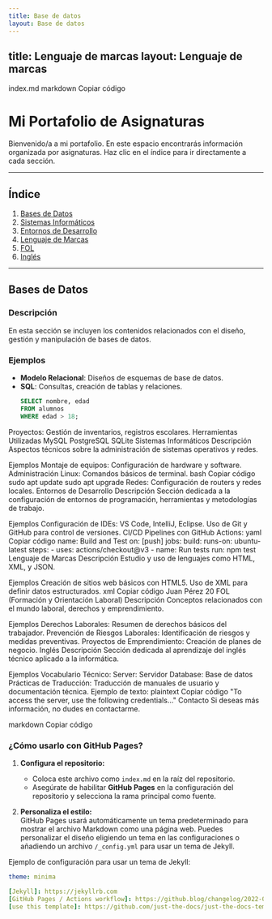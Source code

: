 ```yaml
---
title: Base de datos
layout: Base de datos
---
```

title: Lenguaje de marcas
layout: Lenguaje de marcas
---
index.md
markdown
Copiar código
# Mi Portafolio de Asignaturas

Bienvenido/a a mi portafolio. En este espacio encontrarás información organizada por asignaturas. Haz clic en el índice para ir directamente a cada sección.

---

## Índice

1. [Bases de Datos](#bases-de-datos)
2. [Sistemas Informáticos](#sistemas-informáticos)
3. [Entornos de Desarrollo](#entornos-de-desarrollo)
4. [Lenguaje de Marcas](#lenguaje-de-marcas)
5. [FOL](#fol)
6. [Inglés](#inglés)

---

## Bases de Datos

### Descripción

En esta sección se incluyen los contenidos relacionados con el diseño, gestión y manipulación de bases de datos.

### Ejemplos

- **Modelo Relacional**: Diseños de esquemas de base de datos.
- **SQL**: Consultas, creación de tablas y relaciones.
  ```sql
  SELECT nombre, edad 
  FROM alumnos 
  WHERE edad > 18;
Proyectos: Gestión de inventarios, registros escolares.
Herramientas Utilizadas
MySQL
PostgreSQL
SQLite
Sistemas Informáticos
Descripción
Aspectos técnicos sobre la administración de sistemas operativos y redes.

Ejemplos
Montaje de equipos: Configuración de hardware y software.
Administración Linux: Comandos básicos de terminal.
bash
Copiar código
sudo apt update
sudo apt upgrade
Redes: Configuración de routers y redes locales.
Entornos de Desarrollo
Descripción
Sección dedicada a la configuración de entornos de programación, herramientas y metodologías de trabajo.

Ejemplos
Configuración de IDEs: VS Code, IntelliJ, Eclipse.
Uso de Git y GitHub para control de versiones.
CI/CD Pipelines con GitHub Actions:
yaml
Copiar código
name: Build and Test
on: [push]
jobs:
  build:
    runs-on: ubuntu-latest
    steps:
      - uses: actions/checkout@v3
      - name: Run tests
        run: npm test
Lenguaje de Marcas
Descripción
Estudio y uso de lenguajes como HTML, XML, y JSON.

Ejemplos
Creación de sitios web básicos con HTML5.
Uso de XML para definir datos estructurados.
xml
Copiar código
<alumno>
    <nombre>Juan Pérez</nombre>
    <edad>20</edad>
</alumno>
FOL (Formación y Orientación Laboral)
Descripción
Conceptos relacionados con el mundo laboral, derechos y emprendimiento.

Ejemplos
Derechos Laborales: Resumen de derechos básicos del trabajador.
Prevención de Riesgos Laborales: Identificación de riesgos y medidas preventivas.
Proyectos de Emprendimiento: Creación de planes de negocio.
Inglés
Descripción
Sección dedicada al aprendizaje del inglés técnico aplicado a la informática.

Ejemplos
Vocabulario Técnico:
Server: Servidor
Database: Base de datos
Prácticas de Traducción:
Traducción de manuales de usuario y documentación técnica.
Ejemplo de texto:
plaintext
Copiar código
"To access the server, use the following credentials..."
Contacto
Si deseas más información, no dudes en contactarme.

markdown
Copiar código

### ¿Cómo usarlo con GitHub Pages?
1. **Configura el repositorio:**  
   - Coloca este archivo como `index.md` en la raíz del repositorio.
   - Asegúrate de habilitar **GitHub Pages** en la configuración del repositorio y selecciona la rama principal como fuente.

2. **Personaliza el estilo:**  
   GitHub Pages usará automáticamente un tema predeterminado para mostrar el archivo Markdown como una página web. Puedes personalizar el diseño eligiendo un tema en las configuraciones o añadiendo un archivo `/_config.yml` para usar un tema de Jekyll.

Ejemplo de configuración para usar un tema de Jekyll:
```yaml
theme: minima

[Jekyll]: https://jekyllrb.com
[GitHub Pages / Actions workflow]: https://github.blog/changelog/2022-07-27-github-pages-custom-github-actions-workflows-beta/
[use this template]: https://github.com/just-the-docs/just-the-docs-template/generate
